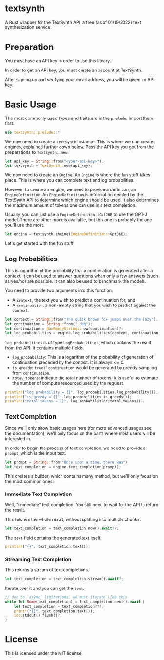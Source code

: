 # textsynth
A Rust wrapper for the [TextSynth API], a free (as of 01/19/2022) text synthesization service.

# Preparation

You must have an API key in order to use this library.

In order to get an API key, you must create an account at [TextSynth].

After signing up and verifying your email address, you will be given an API key.

# Basic Usage

The most commonly used types and traits are in the `prelude`. Import them first:

```rust
use textsynth::prelude::*;
```

We now need to create a `TextSynth` instance. This is where we can create engines, explained further down below. Pass
the API key you got from the preparations to `TextSynth::new`.

```rust
let api_key = String::from("<your-api-key>");
let textsynth = TextSynth::new(api_key);
```

We now need to create an `Engine`. An `Engine` is where the fun stuff takes place. This is where you can complete text
and log probabilities.

However, to create an engine, we need to provide a definition, an `EngineDefinition`. An `EngineDefinition` is 
information needed by the TextSynth API to determine which engine should be used. It also determines the maximum amount
of tokens one can use in a text completion.

Usually, you can just use a `EngineDefinition::GptJ6B` to use the GPT-J model. There are other models available, but
this one is probably the one you'll use the most.

```rust
let engine = textsynth.engine(EngineDefinition::GptJ6B);
```

Let's get started with the fun stuff.

## Log Probabilities

This is logarithm of the probability that a continuation is generated after a context. It can be used to answer 
questions when only a few answers (such as yes/no) are possible. It can also be used to benchmark the models.

You need to provide two arguments into this function:
  - A `context`, the text you wish to predict a continuation for, and
  - A `continuation`, a non-empty string that you wish to predict against the `context`.

```rust
let context = String::from("The quick brown fox jumps over the lazy");
let continuation = String::from(" dog");
let continuation = NonEmptyString::new(continuation)?;
let log_probabilities = engine.log_probabilities(context, continuation).await??;
```

`log_probabilities` is of type `LogProbabilities`, which contains the result from the API. It contains multiple fields.

  - `log_probability`: This is a logarithm of the probability of generation of continuation preceded by the context. It 
                       is always <= 0.
  - `is_greedy`: `true` if `continuation` would be generated by greedy sampling from `continuation`.
  - `total_tokens`: Indicate the total number of tokens. It is useful to estimate the number of compute resourced used
                    by the request. 

```rust
println!("log probability = {}", log_probabilities.log_probability());
println!("is greedy = {}", log_probabilities.is_greedy());
println!("total tokens = {}", log_probabilities.total_tokens());
```

## Text Completion

Since we'll only show basic usages here (for more advanced usages see the documentation), we'll only focus on the parts
where most users will be interested in.

In order to begin the process of text completion, we need to provide a `prompt`, which is the input text.

```rust
let prompt = String::from("Once upon a time, there was")
let text_completion = engine.text_completion(prompt);
```

This creates a builder, which contains many method, but we'll only focus on the most common ones.

### Immediate Text Completion

Well, "immediate" text completion. You still need to wait for the API to return the result.

This fetches the whole result, without splitting into multiple chunks.

```rust
let text_completion = text_completion.now().await??;
```

The `text` field contains the generated text itself.

```rust
println!("{}", text_completion.text());
```

### Streaming Text Completion

This returns a stream of text completions.

```rust
let text_completion = text_completion.stream().await?;
```

Iterate over it and you can get the `text`.

```rust
// due to `async` limitations, we must iterate like this
while let Some(text_completion) = text_completion.next().await {
    let text_completion = text_completion???;
    print!("{}", text_completion.text());
    io::stdout().flush()?;
}
```

# License

This is licensed under the MIT license.

[TextSynth API]: https://textsynth.com
[TextSynth]: https://textsynth.com